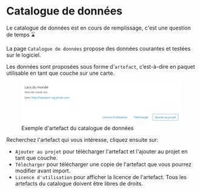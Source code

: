 <a name="data-store"></a>

# Catalogue de données

<div class='alert alert-warning mb-4'>
  Le catalogue de données est en cours de remplissage, c'est une question de temps ⌛
</div>

La page `Catalogue de données` propose des données courantes et testées sur le logiciel.

Les données sont proposées sous forme d'`artefact`, c’est-à-dire en paquet utilisable en tant que couche sur une carte.

<figure>
    <img src="./assets/data-store-card.png" alt="Exemple d'artefact du catalogue de données"/>
    <figcaption>Exemple d'artefact du catalogue de données</figcaption>
</figure>

Recherchez l'artefact qui vous intéresse, cliquez ensuite sur:

- `Ajouter au projet` pour télécharger l'artefact et l'ajouter au projet en tant que couche.
- `Télécharger` pour télécharger une copie de l'artefact que vous pourrez modifier avant import.
- `Licence d'utilisation` pour afficher la licence de l'artefact. Tous les artefacts du catalogue doivent être libres de droits.
